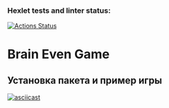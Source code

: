 ### Hexlet tests and linter status:
[![Actions Status](https://github.com/adelnapier/python-project-49/actions/workflows/hexlet-check.yml/badge.svg)](https://github.com/adelnapier/python-project-49/actions)

# Brain Even Game

## Установка пакета и пример игры

[![asciicast](https://asciinema.org/a/vTImwVtMwWsXhmKM8iMXHntO1.svg)](https://asciinema.org/a/vTImwVtMwWsXhmKM8iMXHntO1)

